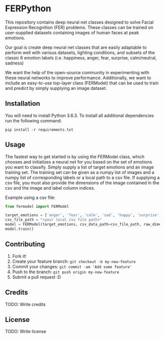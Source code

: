 # FERPython

This repository contains deep neural net classes designed to solve Facial Expression Recognition (FER) problems. These classes can be trained on user-supplied datasets containing images of human faces at peak emotions.

Our goal is create deep neural net classes that are easily adaptable to perform well with various datasets, lighting conditions, and subsets of the classic 6 emotion labels (i.e. happiness, anger, fear, surprise, calm/neutral, sadness)

We want the help of the open-source community in experimenting with these neural networks to improve performance. Additionally, we want to include an easy-to-use top-layer class (FERModel) that can be used to train and predict by simply supplying an image dataset.

## Installation

You will need to install Python 3.6.3. To install all additional dependencies run the following command:

```
pip install -r requirements.txt
```

## Usage

The fastest way to get started is by using the FERModel class, which chooses and initializes a neural net for you based on the set of emotions you want to classify. Simply supply a list of target emotions and an image training set. The training set can be given as a numpy list of images and a numpy list of corresponding labels or a local path to a csv file. If supplying a csv file, you must also provide the dimensions of the image contained in the csv and the image and label column indices.

Example using a csv file:

```python
from fermodel import FERModel

target_emotions = ['anger', 'fear', 'calm', 'sad', 'happy', 'surprise']
csv_file_path = "<your local csv file path>"
model = FERModel(target_emotions, csv_data_path=csv_file_path, raw_dimensions=(48,48), csv_image_col=1, csv_label_col=0, verbose=True)
model.train()
```

## Contributing

1. Fork it!
2. Create your feature branch: `git checkout -b my-new-feature`
3. Commit your changes: `git commit -am 'Add some feature'`
4. Push to the branch: `git push origin my-new-feature`
5. Submit a pull request :D

## Credits

TODO: Write credits

## License

TODO: Write license